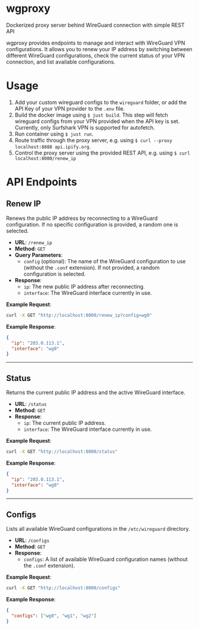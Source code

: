# wgproxy
Dockerized proxy server behind WireGuard connection with simple REST API

wgproxy provides endpoints to manage and interact with WireGuard VPN configurations. It allows you to renew your IP address by switching between different WireGuard configurations, check the current status of your VPN connection, and list available configurations.

# Usage
1. Add your custom wireguard configs to the `wireguard` folder, or add the API Key of your VPN provider to the `.env` file.
1. Build the docker image using `$ just build`. This step will fetch wireguard configs from your VPN provided when the API key is set. Currently, only Surfshark VPN is supported for autofetch. 
1. Run container using `$ just run`. 
1. Route traffic through the proxy server, e.g. using `$ curl --proxy localhost:8888 api.ipify.org`.
1. Control the proxy server using the provided REST API, e.g. using `$ curl localhost:8000/renew_ip`

# API Endpoints

## Renew IP

Renews the public IP address by reconnecting to a WireGuard configuration. If no specific configuration is provided, a random one is selected.

- **URL**: `/renew_ip`
- **Method**: `GET`
- **Query Parameters**:
  - `config` (optional): The name of the WireGuard configuration to use (without the `.conf` extension). If not provided, a random configuration is selected.
- **Response**:
  - `ip`: The new public IP address after reconnecting.
  - `interface`: The WireGuard interface currently in use.

**Example Request**:
```bash
curl -X GET "http://localhost:8000/renew_ip?config=wg0"
```

**Example Response**:
```json
{
  "ip": "203.0.113.1",
  "interface": "wg0"
}
```

---

## Status

Returns the current public IP address and the active WireGuard interface.

- **URL**: `/status`
- **Method**: `GET`
- **Response**:
  - `ip`: The current public IP address.
  - `interface`: The WireGuard interface currently in use.

**Example Request**:
```bash
curl -X GET "http://localhost:8000/status"
```

**Example Response**:
```json
{
  "ip": "203.0.113.1",
  "interface": "wg0"
}
```

---

## Configs

Lists all available WireGuard configurations in the `/etc/wireguard` directory.

- **URL**: `/configs`
- **Method**: `GET`
- **Response**:
  - `configs`: A list of available WireGuard configuration names (without the `.conf` extension).

**Example Request**:
```bash
curl -X GET "http://localhost:8000/configs"
```

**Example Response**:
```json
{
  "configs": ["wg0", "wg1", "wg2"]
}
```